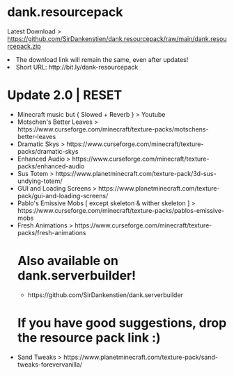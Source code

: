 # dank.resourcepack
Latest Download > https://github.com/SirDankenstien/dank.resourcepack/raw/main/dank.resourcepack.zip
<li> The download link will remain the same, even after updates! </li>
<li> Short URL: http://bit.ly/dank-resourcepack </li>

<h1> Update 2.0 | RESET </h1>
<ul>
<li> Minecraft music but { Slowed + Reverb } > Youtube </li>
<li> Motschen's Better Leaves > https://www.curseforge.com/minecraft/texture-packs/motschens-better-leaves </li>
<li> Dramatic Skys > https://www.curseforge.com/minecraft/texture-packs/dramatic-skys </li>
<li> Enhanced Audio > https://www.curseforge.com/minecraft/texture-packs/enhanced-audio </li>
<li> Sus Totem > https://www.planetminecraft.com/texture-pack/3d-sus-undying-totem/ </li>
<li> GUI and Loading Screens > https://www.planetminecraft.com/texture-pack/gui-and-loading-screens/ </li>
<li> Pablo's Emissive Mobs [ except skeleton & wither skeleton ] > https://www.curseforge.com/minecraft/texture-packs/pablos-emissive-mobs </li>
<li> Fresh Animations > https://www.curseforge.com/minecraft/texture-packs/fresh-animations </li>

<h1> Also available on dank.serverbuilder! </h1>
<ul>
<li> https://github.com/SirDankenstien/dank.serverbuilder </li>
</ul>

<h1> If you have good suggestions, drop the resource pack link :) </h1>
<li> Sand Tweaks > https://www.planetminecraft.com/texture-pack/sand-tweaks-forevervanilla/ </li>